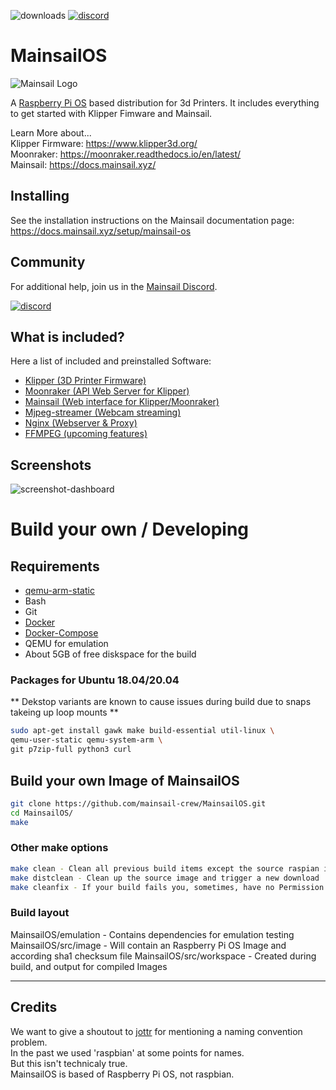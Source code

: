 ![downloads](https://img.shields.io/github/downloads/mainsail-crew/MainsailOS/total)
[![discord](https://img.shields.io/discord/758059413700345988?color=%235865F2&label=discord&logo=discord&logoColor=white&style=flat)](https://discord.gg/skWTwTD) 

# MainsailOS

![Mainsail Logo](https://github.com/meteyou/mainsail/raw/master/docs/assets/img/logo.png?raw=true)

A [Raspberry Pi OS](https://www.raspberrypi.org/software/) based distribution for 3d Printers. It includes everything to get started with Klipper Fimware and Mainsail.

Learn More about...   
Klipper Firmware: https://www.klipper3d.org/   
Moonraker: https://moonraker.readthedocs.io/en/latest/   
Mainsail: https://docs.mainsail.xyz/   

## Installing

See the installation instructions on the Mainsail documentation page:   
https://docs.mainsail.xyz/setup/mainsail-os

## Community

For additional help, join us in the [Mainsail Discord](https://discord.gg/skWTwTD).   

[![discord](https://img.shields.io/discord/758059413700345988?color=%235865F2&label=discord&logo=discord&logoColor=white&style=flat)](https://discord.gg/skWTwTD) 

## What is included?

Here a list of included and preinstalled Software:
* [Klipper (3D Printer Firmware)](https://github.com/KevinOConnor/klipper) 
* [Moonraker (API Web Server for Klipper)](https://github.com/Arksine/moonraker)
* [Mainsail (Web interface for Klipper/Moonraker)](https://github.com/meteyou/mainsail)
* [Mjpeg-streamer (Webcam streaming)](https://github.com/jacksonliam/mjpg-streamer)
* [Nginx (Webserver & Proxy)](https://nginx.org/en/)
* [FFMPEG (upcoming features)](https://www.ffmpeg.org/)

## Screenshots
![screenshot-dashboard](https://github.com/meteyou/mainsail/raw/develop/docs/assets/img/screenshot.png?raw=true)

# Build your own / Developing

## Requirements
- [qemu-arm-static](http://packages.debian.org/sid/qemu-user-static)
- Bash
- Git
- [Docker](https://docs.docker.com/engine/install/ubuntu/)
- [Docker-Compose](https://docs.docker.com/compose/install/)
- QEMU for emulation
- About 5GB of free diskspace for the build

### Packages for Ubuntu 18.04/20.04
** Dekstop variants are known to cause issues during build due to snaps takeing up loop mounts **
```bash
sudo apt-get install gawk make build-essential util-linux \
qemu-user-static qemu-system-arm \
git p7zip-full python3 curl
```

## Build your own Image of MainsailOS
```bash
git clone https://github.com/mainsail-crew/MainsailOS.git
cd MainsailOS/
make
```

### Other make options
```bash
make clean - Clean all previous build items except the source raspian image
make distclean - Clean up the source image and trigger a new download
make cleanfix - If your build fails you, sometimes, have no Permission to clean. This will chmod to 0777 to grant full access.
```

### Build layout
MainsailOS/emulation - Contains dependencies for emulation testing  
MainsailOS/src/image - Will contain an Raspberry Pi OS Image and according sha1 checksum file
MainsailOS/src/workspace - Created during build, and output for compiled Images


---

## Credits
We want to give a shoutout to [jottr](https://github.com/jottr) for mentioning a naming convention problem.\
In the past we used 'raspbian' at some points for names.\
But this isn't technicaly true.\
MainsailOS is based of Raspberry Pi OS, not raspbian.
